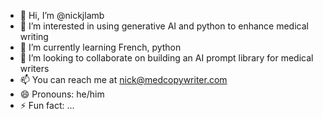 - 👋 Hi, I’m @nickjlamb
- 👀 I’m interested in using generative AI and python to enhance medical writing
- 🌱 I’m currently learning French, python
- 💞️ I’m looking to collaborate on building an AI prompt library for medical writers
- 📫 You can reach me at nick@medcopywriter.com
- 😄 Pronouns: he/him
- ⚡ Fun fact: ...

<!---
nickjlamb/nickjlamb is a ✨ special ✨ repository because its `README.md` (this file) appears on your GitHub profile.
You can click the Preview link to take a look at your changes.
--->

